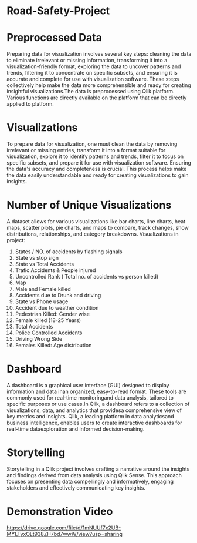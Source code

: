 # Road-Safety-Project
# Preprocessed Data
Preparing data for visualization involves several key steps: cleaning the data to eliminate irrelevant or missing information, transforming it into a visualization-friendly format, exploring the data to uncover patterns and trends, filtering it to concentrate on specific subsets, and ensuring it is accurate and complete for use with visualization software. These steps collectively help make the data more comprehensible and ready for creating insightful visualizations.The data is preprocessed using Qlik platform. Various functions are directly available on the platform that can be directly applied to platform.

# Visualizations
To prepare data for visualization, one must clean the data by removing irrelevant or missing entries, transform it into a format suitable for visualization, explore it to identify patterns and trends, filter it to focus on specific subsets, and prepare it for use with visualization software. Ensuring the data's accuracy and completeness is crucial. This process helps make the data easily understandable and ready for creating visualizations to gain insights.

# Number of Unique Visualizations
A dataset allows for various visualizations like bar charts, line charts, heat maps, scatter plots, pie charts, and maps to compare, track changes, show distributions, relationships, and category breakdowns. Visualizations in project:
01.	States / NO. of accidents by flashing signals
02.	State vs stop sign
03.	State vs Total Accidents
04.	Trafic Accidents & People injured
05.	Uncontrolled Rank ( Total no. of accidents vs person killed)
06. Map 
07.	Male and Female killed
08.	Accidents due to Drunk and driving
09.	State vs Phone usage
10.	Accident due to weather condition
11.	Pedestrian Killed: Gender wise
12.	Female killed (18-25 Years)
13.	Total Accidents
14.	Police Controlled Accidents
15.	Driving Wrong Side
16. Females Killed: Age distribution 



# Dashboard
A dashboard is a graphical user interface (GUI) designed to display information and data inan organized, easy-to-read format. These tools are commonly used for real-time monitoringand data analysis, tailored to specific purposes or use cases.In Qlik, a dashboard refers to a collection of visualizations, data, and analytics that providesa comprehensive view of key metrics and insights. Qlik, a leading platform in data analyticsand business intelligence, enables users to create interactive dashboards for real-time dataexploration and informed decision-making.

# Storytelling
Storytelling in a Qlik project involves crafting a narrative around the insights and findings derived from data analysis using Qlik Sense. This approach focuses on presenting data compellingly and informatively, engaging stakeholders and effectively communicating key insights.

# Demonstration Video
https://drive.google.com/file/d/1mNUUf7x2UB-MYLTyxOLt938ZH7bd7wwW/view?usp=sharing
